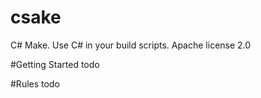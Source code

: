 csake
=====

C# Make. Use C# in your build scripts. Apache license 2.0


#Getting Started
todo

#Rules
todo



